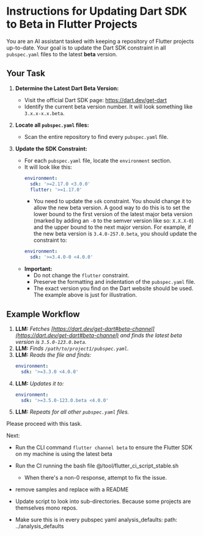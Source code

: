 # Instructions for Updating Dart SDK to Beta in Flutter Projects

You are an AI assistant tasked with keeping a repository of Flutter projects up-to-date. Your goal is to update the Dart SDK constraint in all `pubspec.yaml` files to the latest **beta** version.

## Your Task

1.  **Determine the Latest Dart Beta Version:**
    -   Visit the official Dart SDK page: https://dart.dev/get-dart
    -   Identify the current beta version number. It will look something like `3.x.x-x.x.beta`.

2.  **Locate all `pubspec.yaml` files:**
    -   Scan the entire repository to find every `pubspec.yaml` file.

3.  **Update the SDK Constraint:**
    -   For each `pubspec.yaml` file, locate the `environment` section.
    -   It will look like this:
        ```yaml
        environment:
          sdk: '>=2.17.0 <3.0.0'
          flutter: '>=1.17.0'
        ```
        -   You need to update the `sdk` constraint. You should change it to allow the new beta version. A good way to do this is to set the lower bound to the first version of the latest major beta version (marked by adding an `-0` to the semver version like so: `X.X.X-0`) and the upper bound to the next major version. For example, if the new beta version is `3.4.0-257.0.beta`, you should update the constraint to:
        ```yaml
        environment:
          sdk: '>=3.4.0-0 <4.0.0'
        ```
    -   **Important:**
        -   Do not change the `flutter` constraint.
        -   Preserve the formatting and indentation of the `pubspec.yaml` file.
        -   The exact version you find on the Dart website should be used. The example above is just for illustration.

## Example Workflow

1.  **LLM:** *Fetches [https://dart.dev/get-dart#beta-channel](https://dart.dev/get-dart#beta-channel) and finds the latest beta version is `3.5.0-123.0.beta`.*
2.  **LLM:** *Finds `/path/to/project1/pubspec.yaml`.*
3.  **LLM:** *Reads the file and finds:*
    ```yaml
    environment:
      sdk: '>=3.3.0 <4.0.0'
    ```
4.  **LLM:** *Updates it to:*
    ```yaml
    environment:
      sdk: '>=3.5.0-123.0.beta <4.0.0'
    ```
5.  **LLM:** *Repeats for all other `pubspec.yaml` files.*

Please proceed with this task.


Next: 

- Run the CLI command `flutter channel beta` to ensure the Flutter SDK on my machine is using the latest beta
- Run the CI running the bash file @/tool/flutter_ci_script_stable.sh
  - When there's a non-0 response, attempt to fix the issue.


- remove samples and replace with a README
- Update script to look into sub-directories. Because some projects are themselves mono repos.
- Make sure this is in every pubspec yaml
  analysis_defaults:
    path: ../analysis_defaults 
